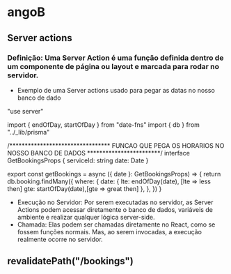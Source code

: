 # angoB
## Server actions
### Definição: Uma Server Action é uma função definida dentro de um componente de página ou layout e marcada para rodar no servidor.

* Exemplo de uma Server actions usado para pegar as datas no nosso banco de dado

"use server"

import { endOfDay, startOfDay } from "date-fns"
import { db } from "../_lib/prisma"


/********************************* FUNCAO QUE PEGA OS HORARIOS NO NOSSO BANCO DE DADOS ************************/
interface GetBookingsProps {
  serviceId: string
  date: Date
}

export const getBookings = async ({ date }: GetBookingsProps) => {
  return db.booking.findMany({
    where: {
      date: {
        lte: endOfDay(date), [lte => less then]
        gte: startOfDay(date),[gte => great then]
      },
    },
  })
}

* Execução no Servidor: Por serem executadas no servidor, as Server Actions podem acessar diretamente o banco de dados, variáveis de ambiente e realizar qualquer lógica server-side.
* Chamada: Elas podem ser chamadas diretamente no React, como se fossem funções normais. Mas, ao serem invocadas, a execução realmente ocorre no servidor.

## revalidatePath("/bookings")
